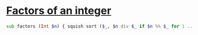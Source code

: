 [1]: https://rosettacode.org/wiki/Factors_of_an_integer

# [Factors of an integer][1]

```raku
sub factors (Int $n) { squish sort ($_, $n div $_ if $n %% $_ for 1 .. sqrt $n) }
```